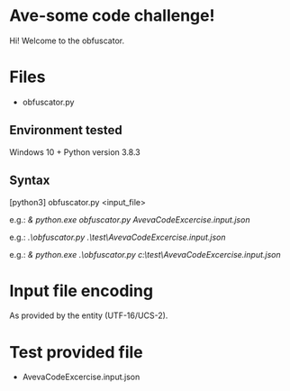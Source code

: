 # Ave-some code challenge!
Hi! Welcome to the obfuscator.

# Files
 - obfuscator.py

## Environment tested
Windows 10 + Python version 3.8.3

## Syntax
[python3] obfuscator.py <input_file>

e.g.: *& python.exe obfuscator.py AvevaCodeExcercise.input.json*

e.g.: *.\obfuscator.py .\test\AvevaCodeExcercise.input.json*

e.g.: *& python.exe .\obfuscator.py c:\test\AvevaCodeExcercise.input.json*

# Input file encoding
As provided by the entity (UTF-16/UCS-2).

# Test provided file
 - AvevaCodeExcercise.input.json


